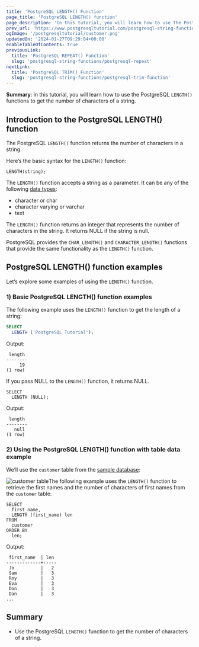 ```yaml
---
title: 'PostgreSQL LENGTH() Function'
page_title: 'PostgreSQL LENGTH() function'
page_description: 'In this tutorial, you will learn how to use the PostgreSQL LENGTH() function to get the number of characters of a string.'
prev_url: 'https://www.postgresqltutorial.com/postgresql-string-functions/postgresql-length-function/'
ogImage: '/postgresqltutorial/customer.png'
updatedOn: '2024-01-27T09:29:04+00:00'
enableTableOfContents: true
previousLink:
  title: 'PostgreSQL REPEAT() Function'
  slug: 'postgresql-string-functions/postgresql-repeat'
nextLink:
  title: 'PostgreSQL TRIM() Function'
  slug: 'postgresql-string-functions/postgresql-trim-function'
---
```


**Summary**: in this tutorial, you will learn how to use the PostgreSQL `LENGTH()` functions to get the number of characters of a string.

## Introduction to the PostgreSQL LENGTH() function

The PostgreSQL `LENGTH()` function returns the number of characters in a string.

Here’s the basic syntax for the `LENGTH()` function:

```sqlsql
LENGTH(string);
```

The `LENGTH()` function accepts a string as a parameter. It can be any of the following [data types](../postgresql-tutorial/postgresql-data-types):

- character or char
- character varying or varchar
- text

The `LENGTH()` function returns an integer that represents the number of characters in the string. It returns NULL if the string is null.

PostgreSQL provides the `CHAR_LENGTH()` and `CHARACTER_LENGTH()` functions that provide the same functionality as the `LENGTH()` function.

## PostgreSQL LENGTH() function examples

Let’s explore some examples of using the `LENGTH()` function.

### 1\) Basic PostgreSQL LENGTH() function examples

The following example uses the `LENGTH()` function to get the length of a string:

```sql
SELECT
  LENGTH ('PostgreSQL Tutorial');
```

Output:

```text
 length
--------
     19
(1 row)
```

If you pass NULL to the `LENGTH()` function, it returns NULL.

```
SELECT
  LENGTH (NULL);
```

Output:

```text
 length
--------
   null
(1 row)
```

### 2\) Using the PostgreSQL LENGTH() function with table data example

We’ll use the `customer` table from the [sample database](../postgresql-getting-started/postgresql-sample-database):

![customer table](/postgresqltutorial/customer.png)The following example uses the `LENGTH()` function to retrieve the first names and the number of characters of first names from the `customer` table:

```
SELECT
  first_name,
  LENGTH (first_name) len
FROM
  customer
ORDER BY
  len;
```

Output:

```
 first_name  | len
-------------+-----
 Jo          |   2
 Sam         |   3
 Roy         |   3
 Eva         |   3
 Don         |   3
 Dan         |   3
...
```

## Summary

- Use the PostgreSQL `LENGTH()` function to get the number of characters of a string.
